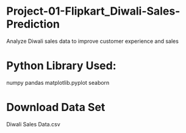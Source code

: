 # Project-01-Flipkart_Diwali-Sales-Prediction
Analyze Diwali sales data to improve customer experience and sales
# Python Library Used:
numpy pandas matplotlib.pyplot seaborn
# Download Data Set
Diwali Sales Data.csv
